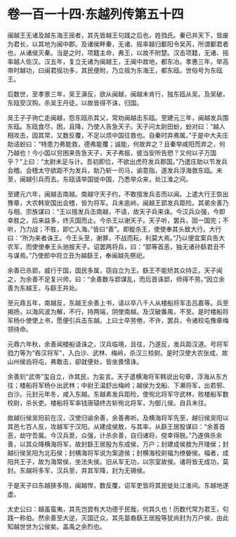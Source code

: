 # 卷一百一十四·东越列传第五十四

闽越王无诸及越东海王摇者，其先皆越王句践之后也，姓驺氏。秦已并天下，皆废为君长，以其地为闽中郡。及诸侯畔秦，无诸、摇率越归鄱阳令吴芮，所谓鄱君者也，从诸侯灭秦。当是之时，项籍主命，弗王，以故不附楚。汉击项籍，无诸、摇率越人佐汉。汉五年，复立无诸为闽越王，王闽中故地，都东冶。孝惠三年，举高帝时越功，曰闽君摇功多，其民便附，乃立摇为东海王，都东瓯，世俗号为东瓯王。

后数世，至孝景三年，吴王濞反，欲从闽越，闽越未肯行，独东瓯从吴。及吴破，东瓯受汉购，杀吴王丹徒，以故皆得不诛，归国。

吴王子子驹亡走闽越，怨东瓯杀其父，常劝闽越击东瓯。至建元三年，闽越发兵围东瓯。东瓯食尽，困，且降，乃使人告急天子。天子问太尉田蚡，蚡对曰：“越人相攻击，固其常，又数反覆，不足以烦中国往救也。自秦时弃弗属。”于是中大夫庄助诘蚡曰：“特患力弗能救，德弗能覆；诚能，何故弃之？且秦举咸阳而弃之，何乃越也！今小国以穷困来告急天子，天子弗振，彼当安所告愬？又何以子万国乎？”上曰：“太尉未足与计。吾初即位，不欲出虎符发兵郡国。”乃遣庄助以节发兵会稽。会稽太守欲距不为发兵，助乃斩一司马，谕意指，遂发兵浮海救东瓯。未至，闽越引兵而去。东瓯请举国徙中国，乃悉举众来，处江淮之间。

至建元六年，闽越击南越。南越守天子约，不敢擅发兵击而以闻。上遣大行王恢出豫章，大农韩安国出会稽，皆为将军。兵未逾岭，闽越王郢发兵距险。其弟余善乃与相、宗族谋曰：“王以擅发兵击南越，不请，故天子兵来诛。今汉兵众强，今即幸胜之，后来益多，终灭国而止。今杀王以谢天子。天子听，罢兵，固一国完；不听，乃力战；不胜，即亡入海。”皆曰“善”。即鏦杀王，使使奉其头致大行。大行曰：“所为来者诛王。今王头至，谢罪，不战而耘，利莫大焉。”乃以便宜案兵告大农军，而使使奉王头驰报天子。诏罢两将兵，曰：“郢等首恶，独无诸孙繇君丑不与谋焉。”乃使郎中将立丑为越繇王，奉闽越先祭祀。

余善已杀郢，威行于国，国民多属，窃自立为王。繇王不能矫其众持正。天子闻之，为余善不足复兴师，曰：“余善数与郢谋乱，而后首诛郢，师得不劳。”因立余善为东越王，与繇王并处。

至元鼎五年，南越反，东越王余善上书，请以卒八千人从楼船将军击吕嘉等。兵至揭扬，以海风波为解，不行，持两端，阴使南越。及汉破番禺，不至。是时楼船将军杨仆使使上书，愿便引兵击东越。上曰士卒劳倦，不许，罢兵，令诸校屯豫章梅领待命。

元鼎六年秋，余善闻楼船请诛之，汉兵临境，且往，乃遂反，发兵距汉道。号将军驺力等为“吞汉将军”，入白沙、武林、梅岭，杀汉三校尉。是时汉使大农张成、故山州侯齿将屯，弗敢击，卻就便处，皆坐畏懦诛。

余善刻“武帝”玺自立，诈其民，为妄言。天子遣横海将军韩说出句章，浮海从东方往；楼船将军杨仆出武林；中尉王温舒出梅岭；越侯为戈船、下濑将军，出若邪、白沙。元封元年冬，咸入东越。东越素发兵距险，使徇北将军守武林，败楼船军数校尉，杀长吏。楼船将军率钱唐辕终古斩徇北将军，为御儿侯。自兵未往。

故越衍侯吴阳前在汉，汉使归谕余善，余善弗听。及横海将军先至，越衍侯吴阳以其邑七百人反，攻越军于汉阳。从建成侯敖，与其率，从繇王居股谋曰：“余善首恶，劫守吾属。今汉兵至，众强，计杀余善，自归诸将，傥幸得脱。”乃遂俱杀余善，以其众降横海将军，故封繇王居股为东成侯，万户；封建成侯敖为开陵侯；封越衍侯吴阳为北石侯；封横海将军说为案道侯；封横海校尉福为缭嫈侯。福者，成阳共王子，故为海常侯，坐法失侯。旧从军无功，以宗室故侯。诸将皆无成功，莫封。东越将多军，汉兵至，弃其军降，封为无锡侯。

于是天子曰东越狭多阻，闽越悍，数反覆，诏军吏皆将其民徙处江淮间。东越地遂虚。

太史公曰：越虽蛮夷，其先岂尝有大功德于民哉，何其久也！历数代常为君王，句践一称伯。然余善至大逆，灭国迁众，其先苗裔繇王居股等犹尚封为万户侯，由此知越世世为公侯矣。盖禹之余烈也。
